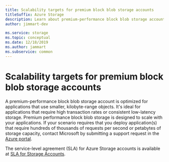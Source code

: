 ```yaml
---
title: Scalability targets for premium block blob storage accounts
titleSuffix: Azure Storage
description: Learn about premium-performance block blob storage accounts. Block blob storage accounts are optimized for applications that use smaller, kilobyte-range objects.
author: jimmart-dev

ms.service: storage
ms.topic: conceptual
ms.date: 12/18/2019
ms.author: jammart
ms.subservice: common
---
```


# Scalability targets for premium block blob storage accounts

A premium-performance block blob storage account is optimized for applications that use smaller, kilobyte-range objects. It's ideal for applications that require high transaction rates or consistent low-latency storage. Premium performance block blob storage is designed to scale with your applications. If your scenario requires that you deploy application(s) that require hundreds of thousands of requests per second or petabytes of storage capacity, contact Microsoft by submitting a support request in the [Azure portal](https://portal.azure.com/?#blade/Microsoft_Azure_Support/HelpAndSupportBlade).

The service-level agreement (SLA) for Azure Storage accounts is available at [SLA for Storage Accounts](https://azure.microsoft.com/support/legal/sla/storage/v1_5/).

